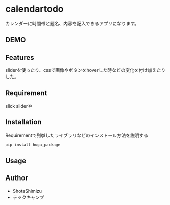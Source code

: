# calendartodo
カレンダーに時間帯と題名、内容を記入できるアプリになります。
 
## DEMO
 
 
## Features
 
sliderを使ったり、cssで画像やボタンをhoverした時などの変化を付け加えたりした。
 
## Requirement
slick sliderや
 
## Installation
 
Requirementで列挙したライブラリなどのインストール方法を説明する
 
```bash
pip install huga_package
```
 
## Usage

 
## Author
 
* ShotaShimizu　
* テックキャンプ
